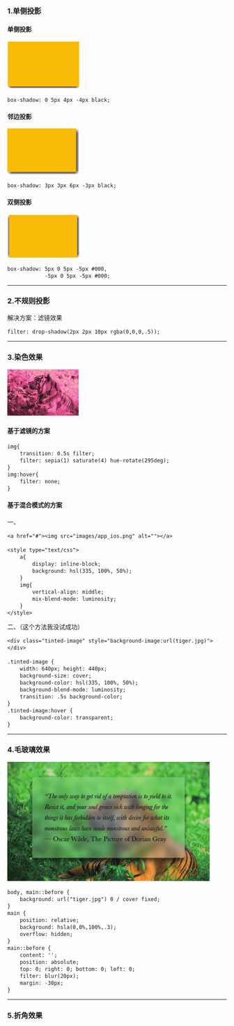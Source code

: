 ### 1.单侧投影
#### 单侧投影
<img src="imgs/001.png">

	box-shadow: 0 5px 4px -4px black;

#### 邻边投影
<img src="imgs/002.png">

	box-shadow: 3px 3px 6px -3px black;

#### 双侧投影
<img src="imgs/003.png">
	
	box-shadow: 5px 0 5px -5px #000,
				-5px 0 5px -5px #000;

----------

### 2.不规则投影
解决方案：滤镜效果

	filter: drop-shadow(2px 2px 10px rgba(0,0,0,.5));

----------

### 3.染色效果
<img src="imgs/004.png">

#### 基于滤镜的方案

	img{
		transition: 0.5s filter;
		filter: sepia(1) saturate(4) hue-rotate(295deg);
	}
	img:hover{
		filter: none;
	}

#### 基于混合模式的方案
一、
	
	<a href="#"><img src="images/app_ios.png" alt=""></a>

	<style type="text/css">
		a{
			display: inline-block;
			background: hsl(335, 100%, 50%);
		}
		img{
			vertical-align: middle;
			mix-blend-mode: luminosity;
		}
	</style>
	
二、（这个方法我没试成功）

	<div class="tinted-image" style="background-image:url(tiger.jpg)"></div>
	
	.tinted-image {
		width: 640px; height: 440px;
		background-size: cover;
		background-color: hsl(335, 100%, 50%);
		background-blend-mode: luminosity;
		transition: .5s background-color;
	}
	.tinted-image:hover {
		background-color: transparent;
	}

----------

### 4.毛玻璃效果
<img src="imgs/005.png">

	body, main::before {
		background: url("tiger.jpg") 0 / cover fixed;
	}
	main {
		position: relative;
		background: hsla(0,0%,100%,.3);
		overflow: hidden;
	}
	main::before {
		content: '';
		position: absolute;
		top: 0; right: 0; bottom: 0; left: 0;
		filter: blur(20px);
		margin: -30px;
	}

----------

### 5.折角效果
